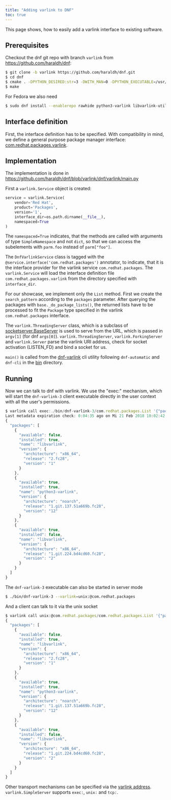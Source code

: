 ```yaml
---
title: "Adding varlink to DNF"
toc: true
---
```


This page shows, how to easily add a varlink interface to existing software.

## Prerequisites
Checkout the dnf git repo with branch ```varlink``` from https://github.com/haraldh/dnf:

```bash
$ git clone -b varlink https://github.com/haraldh/dnf.git
$ cd dnf
$ cmake . -DPYTHON_DESIRED:str=3 -DWITH_MAN=0 -DPYTHON_EXECUTABLE=/usr/bin/python3
$ make

```
For Fedora we also need 
```bash
$ sudo dnf install --enablerepo rawhide python3-varlink libvarlink-util
```

## Interface definition
First, the interface definition has to be specified. With compatibility in mind, we define a general purpose package manager interface: [com.redhat.packages.varlink](https://github.com/haraldh/dnf/blob/varlink/dnf/varlink/com.redhat.packages.varlink).

## Implementation
The implementation is done in https://github.com/haraldh/dnf/blob/varlink/dnf/varlink/main.py

First a ```varlink.Service``` object is created:
```python
service = varlink.Service(
    vendor='Red Hat',
    product='Packages',
    version='1',
    interface_dir=os.path.dirname(__file__),
    namespaced=True
)
```

The ```namespaced=True``` indicates, that the methods are called with arguments of type ```SimpleNamespace``` and not ```dict```, so that we can access the subelements with ```parm.foo``` instead of ```parm["foo"]```.

The ```DnfVarlinkService``` class is tagged with the ```@service.interface('com.redhat.packages')``` annotator, to indicate, that it is the interface provider for the varlink service ```com.redhat.packages```. The ```varlink.Service``` will load the interface definition file ```com.redhat.packages.varlink``` from the directory specified with ```interface_dir```.

For our showcase, we implement only the ```List``` method. First we create the ```search_pattern``` according to the ```packages``` parameter. After querying the packages with ```base._do_package_lists()```, the returned lists have to be processed to fit the ```Package``` type specified in the varlink ```com.redhat.packages``` interface.

The ```varlink.ThreadingServer``` class, which is a subclass of [socketserver.BaseServer](https://docs.python.org/3/library/socketserver.html) is used to serve from the URL, which is passed in ```argv[1]``` (for dnf ```args[0]```). ```varlink.ThreadingServer```, ```varlink.ForkingServer``` and ```varlink.Server``` parse the varlink URI address, check for socket activation (LISTEN_FD) and bind a socket for us.

```main()``` is called from the [dnf-varlink](https://github.com/haraldh/dnf/blob/varlink/bin/dnf-varlink.in) cli utility following ```dnf-automatic``` and ```dnf-cli``` in the [bin](https://github.com/haraldh/dnf/tree/varlink/bin) directory.

## Running
Now we can talk to dnf with varlink. We use the "exec:" mechanism, which will start the ```dnf-varlink-3``` client executable directly in the user context with all the user's permissions.
```javascript
$ varlink call exec:./bin/dnf-varlink-3/com.redhat.packages.List '{"packages": [{"name":"libvarlink", "version": {"architecture": "x86_64" }}, {"name": "python3-varlink"}]}'
Last metadata expiration check: 0:04:35 ago on Mi 21 Feb 2018 10:02:42 CET.
{
  "packages": [
    {
      "available": false,
      "installed": true,
      "name": "libvarlink",
      "version": {
        "architecture": "x86_64",
        "release": "2.fc28",
        "version": "1"
      }
    },
    {
      "available": true,
      "installed": true,
      "name": "python3-varlink",
      "version": {
        "architecture": "noarch",
        "release": "1.git.137.51a669b.fc28",
        "version": "12"
      }
    },
    {
      "available": true,
      "installed": false,
      "name": "libvarlink",
      "version": {
        "architecture": "x86_64",
        "release": "1.git.224.bd4cd60.fc28",
        "version": "2"
      }
    }
  ]
}
```

The ```dnf-varlink-3``` executable can also be started in server mode
```bash
$ ./bin/dnf-varlink-3 --varlink=unix:@com.redhat.packages
```

And a client can talk to it via the unix socket
```javascript
$ varlink call unix:@com.redhat.packages/com.redhat.packages.List '{"packages": [{"name":"libvarlink", "version": {"architecture": "x86_64" }}, {"name": "python3-varlink"}]}'
{
  "packages": [
    {
      "available": false,
      "installed": true,
      "name": "libvarlink",
      "version": {
        "architecture": "x86_64",
        "release": "2.fc28",
        "version": "1"
      }
    },
    {
      "available": true,
      "installed": true,
      "name": "python3-varlink",
      "version": {
        "architecture": "noarch",
        "release": "1.git.137.51a669b.fc28",
        "version": "12"
      }
    },
    {
      "available": true,
      "installed": false,
      "name": "libvarlink",
      "version": {
        "architecture": "x86_64",
        "release": "1.git.224.bd4cd60.fc28",
        "version": "2"
      }
    }
  ]
}
```

Other transport mechanisms can be specified via the [varlink address](/#address). ```varlink.SimpleServer``` supports ```exec:```, ```unix:``` and ```tcp:```.